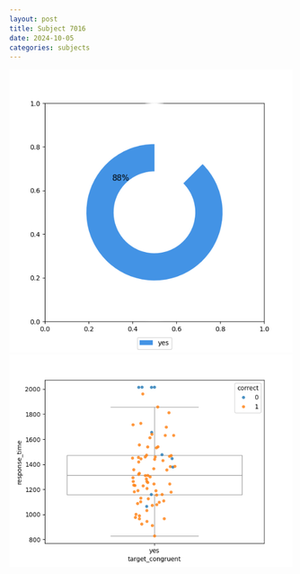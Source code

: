 ```yaml
---
layout: post
title: Subject 7016
date: 2024-10-05
categories: subjects
---
```


![](data/7016/run-4/7016_accuracy_target_congruence.png)
![](data/7016/run-4/7016_rt_congruence.png)
